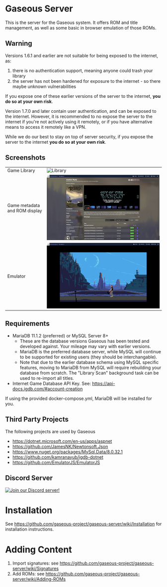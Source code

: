 # Gaseous Server

This is the server for the Gaseous system. It offers ROM and title management, as well as some basic in browser emulation of those ROMs.

## Warning

Versions 1.6.1 and earlier are not suitable for being exposed to the internet, as:
1. there is no authentication support, meaning anyone could trash your library
2. the server has not been hardened for exposure to the internet - so there maybe unknown vulnerabilities

If you expose one of these earlier versions of the server to the internet, **you do so at your own risk**.

Version 1.7.0 and later contain user authentication, and can be exposed to the internet. However, it is recommended to no expose the server to the internet if you're not actively using it remotely, or if you have alternative means to access it remotely like a VPN.

While we do our best to stay on top of server security, if you expose the server to the internet **you do so at your own risk**.

## Screenshots
|     |                               |
| ------- | --------------------------------------- |
| Game Library | ![Library](./screenshots/Library.png)   |
| Game metadata and ROM display | ![Game](./screenshots/Game.png)         |
| Emulator | ![Emulator](./screenshots/Emulator.png) |


## Requirements
* MariaDB 11.1.2 (preferred) or MySQL Server 8+
  * These are the database versions Gaseous has been tested and developed against. Your mileage may vary with earlier versions.
  * MariaDB is the preferred database server, while MySQL will continue to be supported for existing users (they should be interchangable).
  * Note that due to the earlier database schema using MySQL specific features, moving to MariaDB from MySQL will require rebuilding your database from scratch. The "Library Scan" background task can be used to re-import all titles.
* Internet Game Database API Key. See: https://api-docs.igdb.com/#account-creation

If using the provided docker-compose.yml, MariaDB will be installed for you.

## Third Party Projects
The following projects are used by Gaseous
* https://dotnet.microsoft.com/en-us/apps/aspnet
* https://github.com/JamesNK/Newtonsoft.Json
* https://www.nuget.org/packages/MySql.Data/8.0.32.1
* https://github.com/kamranayub/igdb-dotnet
* https://github.com/EmulatorJS/EmulatorJS

## Discord Server
[![Join our Discord server!](https://invite.casperiv.dev/?inviteCode=Nhu7wpT3k4&format=svg)](https://discord.gg/Nhu7wpT3k4)

# Installation
See https://github.com/gaseous-project/gaseous-server/wiki/Installation for installation instructions.

# Adding Content
1. Import signatures: see https://github.com/gaseous-project/gaseous-server/wiki/Signatures
2. Add ROMs: see https://github.com/gaseous-project/gaseous-server/wiki/Adding-ROMs

